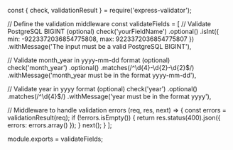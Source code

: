 const { check, validationResult } = require('express-validator');

// Define the validation middleware
const validateFields = [
  // Validate PostgreSQL BIGINT (optional)
  check('yourFieldName')
    .optional()
    .isInt({ min: -9223372036854775808, max: 9223372036854775807 })
    .withMessage('The input must be a valid PostgreSQL BIGINT'),

  // Validate month_year in yyyy-mm-dd format (optional)
  check('month_year')
    .optional()
    .matches(/^\d{4}-\d{2}-\d{2}$/)
    .withMessage('month_year must be in the format yyyy-mm-dd'),

  // Validate year in yyyy format (optional)
  check('year')
    .optional()
    .matches(/^\d{4}$/)
    .withMessage('year must be in the format yyyy'),

  // Middleware to handle validation errors
  (req, res, next) => {
    const errors = validationResult(req);
    if (!errors.isEmpty()) {
      return res.status(400).json({ errors: errors.array() });
    }
    next();
  }
];

module.exports = validateFields;